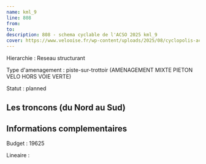 ```yaml
---
name: kml_9 
line: 808
from: 
to:  
description: 808 - schema cyclable de l'ACSO 2025 kml_9 
cover: https://www.velooise.fr/wp-content/uploads/2025/08/cyclopolis-acso-808.jpg
---
```

Hierarchie : Reseau structurant

Type d'amenagement : piste-sur-trottoir (AMENAGEMENT MIXTE PIETON VELO HORS VOIE VERTE)

Statut : planned

## Les troncons (du Nord au Sud)

## Informations complementaires

Budget  : 19625 

Lineaire :


